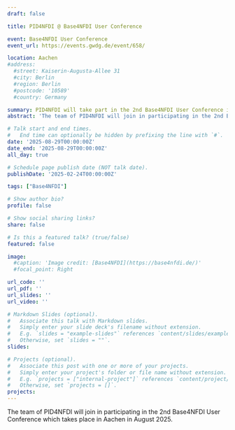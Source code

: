 ```yaml
---
draft: false

title: PID4NFDI @ Base4NFDI User Conference

event: Base4NFDI User Conference
event_url: https://events.gwdg.de/event/658/

location: Aachen
#address:
  #street: Kaiserin-Augusta-Allee 31
  #city: Berlin
  #region: Berlin
  #postcode: '10589'
  #country: Germany

summary: PID4NFDI will take part in the 2nd Base4NFDI User Conference in 2025 in Aachen.
abstract: 'The team of PID4NFDI will join in participating in the 2nd Base4NFDI User Conference which takes place in Aachen in August 2025.'

# Talk start and end times.
#   End time can optionally be hidden by prefixing the line with `#`.
date: '2025-08-29T00:00:00Z'
date_end: '2025-08-29T00:00:00Z'
all_day: true

# Schedule page publish date (NOT talk date).
publishDate: '2025-02-24T00:00:00Z'

tags: ["Base4NFDI"]

# Show author bio?
profile: false

# Show social sharing links?
share: false

# Is this a featured talk? (true/false)
featured: false

image:
  #caption: 'Image credit: [Base4NFDI](https://base4nfdi.de/)'
  #focal_point: Right

url_code: ''
url_pdf: ''
url_slides: ''
url_video: ''

# Markdown Slides (optional).
#   Associate this talk with Markdown slides.
#   Simply enter your slide deck's filename without extension.
#   E.g. `slides = "example-slides"` references `content/slides/example-slides.md`.
#   Otherwise, set `slides = ""`.
slides:

# Projects (optional).
#   Associate this post with one or more of your projects.
#   Simply enter your project's folder or file name without extension.
#   E.g. `projects = ["internal-project"]` references `content/project/deep-learning/index.md`.
#   Otherwise, set `projects = []`.
projects:
---
```


The team of PID4NFDI will join in participating in the 2nd Base4NFDI User Conference which takes place in Aachen in August 2025.
